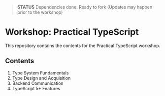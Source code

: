 > **STATUS** Dependencies done. Ready to fork (Updates may happen prior to the workshop)

# Workshop: Practical TypeScript

This repository contains the contents for the Practical TypeScript workshop.

## Contents

1. Type System Fundamentals
2. Type Design and Acquisition
3. Backend Communication
4. TypeScript 5+ Features
